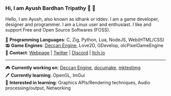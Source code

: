 ### Hi, I am Ayush Bardhan Tripathy :wave: :pray:
Hello, I am Ayush, also known as idhank or iddev. I am a game developer, designer and programmer. I am a Linux user and enthusiast. I like and support Free and Open Source Softwares (FOSS).

:diamond_shape_with_a_dot_inside: **Programming Languages**: C, Zig, Python, Lua, NodeJS, Web(HTML/CSS)  
:radio: **Game Engines**: [Deccan Engine](https://github.com/deccanengine/DeccanEngine), Love2D, GDevelop, olcPixelGameEngine  
:loudspeaker: **Contact**: [Webpage](https://ayush.thedev.id) | [Twitter](https://twitter.com/iddev5) | [Discord](https://discord.gg/bNwnxwn) | [Itch.io](https://iddev.itch.io/)  

---

:video_game: **Currently working on**: [Deccan Engine](https://github.com/deccanengine/DeccanEngine), [documake](https://github.com/iddev5/documake), [mktestimg](https://github.com/iddev5/mktestimg)  
:pen: **Currently learning**: OpenGL, ImGui  
:scroll: **Interested in learning**: Graphics APIs/Rendering techniques, Audio processing/output, Networking  
